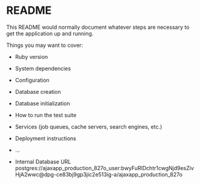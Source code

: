 # README

This README would normally document whatever steps are necessary to get the
application up and running.

Things you may want to cover:

* Ruby version

* System dependencies

* Configuration

* Database creation

* Database initialization

* How to run the test suite

* Services (job queues, cache servers, search engines, etc.)

* Deployment instructions

* ...

* Internal Database URL
postgres://ajaxapp_production_827o_user:bwyFuRlDchtr1cwgNjd9esZivHjA2wwc@dpg-ce83bj9gp3jic2e513ig-a/ajaxapp_production_827o